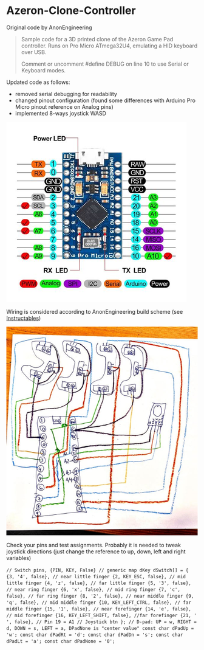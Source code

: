 # Azeron-Clone-Controller

Original code by AnonEngineering
> Sample code for a 3D printed clone of the Azeron Game Pad controller. Runs on Pro Micro  ATmega32U4, emulating a HID keyboard over USB.
>
> Comment or uncomment #define DEBUG on line 10 to use Serial or Keyboard modes.

Updated code as follows:
* removed serial debugging for readability
* changed pinout configuration (found some differences with Arduino Pro Micro pinout reference on Analog pins)
* implemented 8-ways joystick WASD

![arduino pro micro pinout](arduinoPinout.jpg)

Wiring is considered according to AnonEngineering build scheme (see [Instructables](https://www.instructables.com/Azeron-Game-Pad-DIY-Under-35/))

![wiring diagram](wiringdiagram.jpg)

Check your pins and test assignments. Probably it is needed to tweak joystick directions (just change the reference to up, down, left and right variables)

``// Switch pins, {PIN, KEY, False}
// generic map
dKey dSwitch[] = {
    {3, '4', false}, // near little finger
    {2, KEY_ESC, false}, // mid little finger
    {4, 'z', false}, // far little finger
    {5, '3', false}, // near ring finger
    {6, 'x', false}, // mid ring finger
    {7, 'c', false}, // far ring finger
    {8, '2', false}, // near middle finger
    {9, 'q', false}, // mid middle finger
    {10, KEY_LEFT_CTRL, false}, // far middle finger
    {15, '1', false}, // near forefinger
    {14, 'e', false}, // mid forefinger
    {16, KEY_LEFT_SHIFT, false}, //far forefinger
    {21, ' ', false}, // Pin 19 = A1 // Joystick btn
};
// D-pad: UP = w, RIGHT = d, DOWN = s, LEFT = a, DPadNone is "center value"
const char dPadUp = 'w';
const char dPadRt = 'd';
const char dPadDn = 's';
const char dPadLt = 'a';
const char dPadNone = '0';
``
